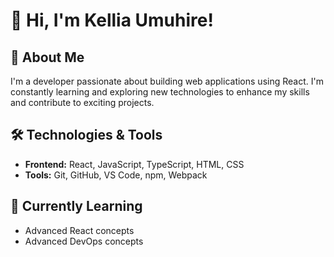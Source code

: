 # 👋 Hi, I'm Kellia Umuhire!

## 🚀 About Me
I'm a developer passionate about building web applications using React. I'm constantly learning and exploring new technologies to enhance my skills and contribute to exciting projects.

## 🛠️ Technologies & Tools
- **Frontend:** React, JavaScript, TypeScript, HTML, CSS
- **Tools:** Git, GitHub, VS Code, npm, Webpack

## 🌱 Currently Learning
- Advanced React concepts
- Advanced DevOps concepts

